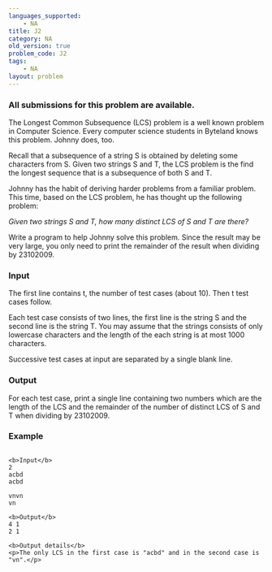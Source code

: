 ```yaml
---
languages_supported:
    - NA
title: J2
category: NA
old_version: true
problem_code: J2
tags:
    - NA
layout: problem
---
```

###  All submissions for this problem are available. 

The Longest Common Subsequence (LCS) problem is a well known problem in Computer Science. Every computer science students in Byteland knows this problem. Johnny does, too.

Recall that a subsequence of a string S is obtained by deleting some characters from S. Given two strings S and T, the LCS problem is the find the longest sequence that is a subsequence of both S and T.

Johnny has the habit of deriving harder problems from a familiar problem. This time, based on the LCS problem, he has thought up the following problem:

_Given two strings S and T, how many distinct LCS of S and T are there?_

Write a program to help Johnny solve this problem. Since the result may be very large, you only need to print the remainder of the result when dividing by 23102009.

### Input

The first line contains t, the number of test cases (about 10). Then t test cases follow.

Each test case consists of two lines, the first line is the string S and the second line is the string T. You may assume that the strings consists of only lowercase characters and the length of the each string is at most 1000 characters.

Successive test cases at input are separated by a single blank line.

### Output

For each test case, print a single line containing two numbers which are the length of the LCS and the remainder of the number of distinct LCS of S and T when dividing by 23102009.

### Example

```

<b>Input</b>
2
acbd
acbd

vnvn
vn

<b>Output</b>
4 1
2 1

<b>Output details</b>
<p>The only LCS in the first case is "acbd" and in the second case is "vn".</p>

```